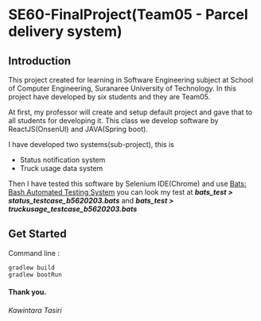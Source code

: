# SE60-FinalProject(Team05 - Parcel delivery system)  

## Introduction  

This project created for learning in Software Engineering subject at School of Computer Engineering, Suranaree University of Technology. In this project have developed by six students and they are Team05.    

At first, my professor will create and setup default project and gave that to all students for developing it.
This class we develop software by ReactJS(OnsenUI) and JAVA(Spring boot).    

I have developed two systems(sub-project), this is  
- Status notification system  
- Truck usage data system    

Then I have tested this software by Selenium IDE(Chrome) and use [Bats: Bash Automated Testing System](https://github.com/sstephenson/bats)
you can look my test at ***bats_test > status_testcase_b5620203.bats*** and ***bats_test > truckusage_testcase_b5620203.bats***    

## Get Started  
Command line :  
~~~
gradlew build  
gradlew bootRun
~~~
  
  
#### Thank you.
###### Kawintara Tasiri

